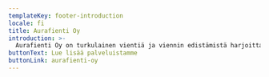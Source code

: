 ```yaml
---
templateKey: footer-introduction
locale: fi
title: Aurafienti Oy
introduction: >-
  Aurafienti Oy on turkulainen vientiä ja viennin edistämistä harjoittava yritys. Yrityksen missiona on auttaa innovatiivisia suomalaisia ruoka- ja juoma-alan yrityksiä tukevaan kasvuun Aasian markkinoilla. Vahvan kontakti- ja yhteistyökumppaniverkoston avulla pystytään kustannustehokkaasti tuottamaan kaikki uusille markkinoille pääsemiseksi vaadittavat palvelut.
buttonText: Lue lisää palveluistamme
buttonLink: aurafienti-oy
---
```

